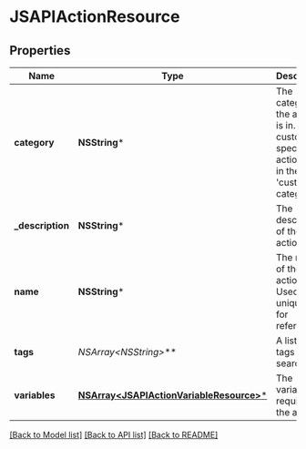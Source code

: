 # JSAPIActionResource

## Properties
Name | Type | Description | Notes
------------ | ------------- | ------------- | -------------
**category** | **NSString*** | The category the action is in. All customer specific actions are in the &#39;custom&#39; category | [optional] 
**_description** | **NSString*** | The description of the action | 
**name** | **NSString*** | The name of the action. Used as the unique id for reference | 
**tags** | **NSArray&lt;NSString*&gt;*** | A list of tags for searching | [optional] 
**variables** | [**NSArray&lt;JSAPIActionVariableResource&gt;***](JSAPIActionVariableResource.md) | The variables required for the action | 

[[Back to Model list]](../README.md#documentation-for-models) [[Back to API list]](../README.md#documentation-for-api-endpoints) [[Back to README]](../README.md)



